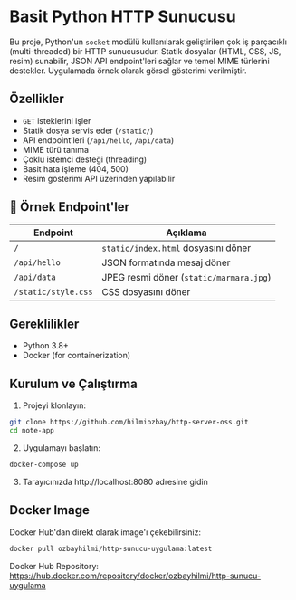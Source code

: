 # Basit Python HTTP Sunucusu

Bu proje, Python'un `socket` modülü kullanılarak geliştirilen çok iş parçacıklı (multi-threaded) bir HTTP sunucusudur. Statik dosyalar (HTML, CSS, JS, resim) sunabilir, JSON API endpoint'leri sağlar ve temel MIME türlerini destekler. Uygulamada örnek olarak görsel gösterimi verilmiştir.

## Özellikler

- `GET` isteklerini işler
- Statik dosya servis eder (`/static/`)
- API endpoint’leri (`/api/hello`, `/api/data`)
- MIME türü tanıma
- Çoklu istemci desteği (threading)
- Basit hata işleme (404, 500)
- Resim gösterimi API üzerinden yapılabilir

## 🧪 Örnek Endpoint'ler

| Endpoint           | Açıklama                                |
|--------------------|-------------------------------------    |
| `/`                | `static/index.html` dosyasını döner     |
| `/api/hello`       | JSON formatında mesaj döner             |
| `/api/data`        | JPEG resmi döner (`static/marmara.jpg`) |
| `/static/style.css`| CSS dosyasını döner                     |


## Gereklilikler

- Python 3.8+
- Docker (for containerization)

## Kurulum ve Çalıştırma

1. Projeyi klonlayın:
```bash
git clone https://github.com/hilmiozbay/http-server-oss.git
cd note-app
```

2. Uygulamayı başlatın:
```bash
docker-compose up
```

3. Tarayıcınızda http://localhost:8080 adresine gidin

## Docker Image

Docker Hub'dan direkt olarak image'ı çekebilirsiniz:
```bash
docker pull ozbayhilmi/http-sunucu-uygulama:latest
```

Docker Hub Repository: https://hub.docker.com/repository/docker/ozbayhilmi/http-sunucu-uygulama
